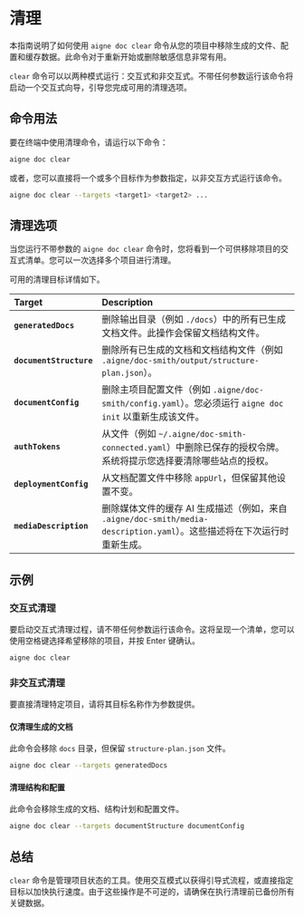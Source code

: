 # 清理

本指南说明了如何使用 `aigne doc clear` 命令从您的项目中移除生成的文件、配置和缓存数据。此命令对于重新开始或删除敏感信息非常有用。

`clear` 命令可以以两种模式运行：交互式和非交互式。不带任何参数运行该命令将启动一个交互式向导，引导您完成可用的清理选项。

## 命令用法

要在终端中使用清理命令，请运行以下命令：

```bash
aigne doc clear
```

或者，您可以直接将一个或多个目标作为参数指定，以非交互方式运行该命令。

```bash
aigne doc clear --targets <target1> <target2> ...
```

## 清理选项

当您运行不带参数的 `aigne doc clear` 命令时，您将看到一个可供移除项目的交互式清单。您可以一次选择多个项目进行清理。

可用的清理目标详情如下。

| Target | Description |
| :--- | :--- |
| **`generatedDocs`** | 删除输出目录（例如 `./docs`）中的所有已生成文档文件。此操作会保留文档结构文件。 |
| **`documentStructure`** | 删除所有已生成的文档和文档结构文件（例如 `.aigne/doc-smith/output/structure-plan.json`）。 |
| **`documentConfig`** | 删除主项目配置文件（例如 `.aigne/doc-smith/config.yaml`）。您必须运行 `aigne doc init` 以重新生成该文件。 |
| **`authTokens`** | 从文件（例如 `~/.aigne/doc-smith-connected.yaml`）中删除已保存的授权令牌。系统将提示您选择要清除哪些站点的授权。 |
| **`deploymentConfig`** | 从文档配置文件中移除 `appUrl`，但保留其他设置不变。 |
| **`mediaDescription`** | 删除媒体文件的缓存 AI 生成描述（例如，来自 `.aigne/doc-smith/media-description.yaml`）。这些描述将在下次运行时重新生成。 |

## 示例

### 交互式清理

要启动交互式清理过程，请不带任何参数运行该命令。这将呈现一个清单，您可以使用空格键选择希望移除的项目，并按 Enter 键确认。

```bash
aigne doc clear
```

### 非交互式清理

要直接清理特定项目，请将其目标名称作为参数提供。

#### 仅清理生成的文档

此命令会移除 `docs` 目录，但保留 `structure-plan.json` 文件。

```bash
aigne doc clear --targets generatedDocs
```

#### 清理结构和配置

此命令会移除生成的文档、结构计划和配置文件。

```bash
aigne doc clear --targets documentStructure documentConfig
```

## 总结

`clear` 命令是管理项目状态的工具。使用交互模式以获得引导式流程，或直接指定目标以加快执行速度。由于这些操作是不可逆的，请确保在执行清理前已备份所有关键数据。
